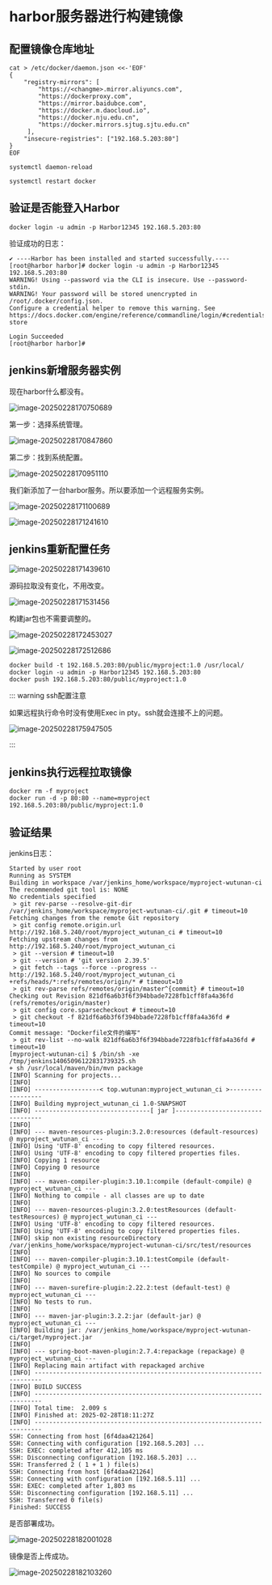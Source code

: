 # harbor服务器进行构建镜像



## 配置镜像仓库地址

```shell
cat > /etc/docker/daemon.json <<-'EOF'
{
    "registry-mirrors": [
        "https://<changme>.mirror.aliyuncs.com",
        "https://dockerproxy.com",
        "https://mirror.baidubce.com",
        "https://docker.m.daocloud.io",
        "https://docker.nju.edu.cn",
        "https://docker.mirrors.sjtug.sjtu.edu.cn"
     ],
    "insecure-registries": ["192.168.5.203:80"]
}
EOF
```



```shell
systemctl daemon-reload
```



```shell
systemctl restart docker
```

## 验证是否能登入Harbor

```shell
docker login -u admin -p Harbor12345 192.168.5.203:80
```

验证成功的日志：

```shell
✔ ----Harbor has been installed and started successfully.----
[root@harbor harbor]# docker login -u admin -p Harbor12345 192.168.5.203:80
WARNING! Using --password via the CLI is insecure. Use --password-stdin.
WARNING! Your password will be stored unencrypted in /root/.docker/config.json.
Configure a credential helper to remove this warning. See
https://docs.docker.com/engine/reference/commandline/login/#credentials-store

Login Succeeded
[root@harbor harbor]# 

```





## jenkins新增服务器实例

现在harbor什么都没有。

![image-20250228170750689](demo15_2025_02_28.assets/image-20250228170750689.png)





第一步：选择系统管理。

![image-20250228170847860](demo15_2025_02_28.assets/image-20250228170847860.png)





第二步：找到系统配置。

![image-20250228170951110](demo15_2025_02_28.assets/image-20250228170951110.png)





我们新添加了一台harbor服务。所以要添加一个远程服务实例。

![image-20250228171100689](demo15_2025_02_28.assets/image-20250228171100689.png)







![image-20250228171241610](demo15_2025_02_28.assets/image-20250228171241610.png)



## jenkins重新配置任务





![image-20250228171439610](demo15_2025_02_28.assets/image-20250228171439610.png)



源码拉取没有变化，不用改变。





![image-20250228171531456](demo15_2025_02_28.assets/image-20250228171531456.png)



构建jar包也不需要调整的。



![image-20250228172453027](demo15_2025_02_28.assets/image-20250228172453027.png)





![image-20250228172512686](demo15_2025_02_28.assets/image-20250228172512686.png)

```shell
docker build -t 192.168.5.203:80/public/myproject:1.0 /usr/local/
docker login -u admin -p Harbor12345 192.168.5.203:80
docker push 192.168.5.203:80/public/myproject:1.0
```



::: warning ssh配置注意

如果远程执行命令时没有使用Exec in pty。ssh就会连接不上的问题。

![image-20250228175947505](demo15_2025_02_28.assets/image-20250228175947505.png)

:::



## jenkins执行远程拉取镜像

```shell
docker rm -f myproject
docker run -d -p 80:80 --name=myproject 192.168.5.203:80/public/myproject:1.0
```





## 验证结果

jenkins日志：

```
Started by user root
Running as SYSTEM
Building in workspace /var/jenkins_home/workspace/myproject-wutunan-ci
The recommended git tool is: NONE
No credentials specified
 > git rev-parse --resolve-git-dir /var/jenkins_home/workspace/myproject-wutunan-ci/.git # timeout=10
Fetching changes from the remote Git repository
 > git config remote.origin.url http://192.168.5.240/root/myproject_wutunan_ci # timeout=10
Fetching upstream changes from http://192.168.5.240/root/myproject_wutunan_ci
 > git --version # timeout=10
 > git --version # 'git version 2.39.5'
 > git fetch --tags --force --progress -- http://192.168.5.240/root/myproject_wutunan_ci +refs/heads/*:refs/remotes/origin/* # timeout=10
 > git rev-parse refs/remotes/origin/master^{commit} # timeout=10
Checking out Revision 821df6a6b3f6f394bbade7228fb1cff8fa4a36fd (refs/remotes/origin/master)
 > git config core.sparsecheckout # timeout=10
 > git checkout -f 821df6a6b3f6f394bbade7228fb1cff8fa4a36fd # timeout=10
Commit message: "Dockerfile文件的编写"
 > git rev-list --no-walk 821df6a6b3f6f394bbade7228fb1cff8fa4a36fd # timeout=10
[myproject-wutunan-ci] $ /bin/sh -xe /tmp/jenkins14065096122831739325.sh
+ sh /usr/local/maven/bin/mvn package
[INFO] Scanning for projects...
[INFO] 
[INFO] ------------------< top.wutunan:myproject_wutunan_ci >------------------
[INFO] Building myproject_wutunan_ci 1.0-SNAPSHOT
[INFO] --------------------------------[ jar ]---------------------------------
[INFO] 
[INFO] --- maven-resources-plugin:3.2.0:resources (default-resources) @ myproject_wutunan_ci ---
[INFO] Using 'UTF-8' encoding to copy filtered resources.
[INFO] Using 'UTF-8' encoding to copy filtered properties files.
[INFO] Copying 1 resource
[INFO] Copying 0 resource
[INFO] 
[INFO] --- maven-compiler-plugin:3.10.1:compile (default-compile) @ myproject_wutunan_ci ---
[INFO] Nothing to compile - all classes are up to date
[INFO] 
[INFO] --- maven-resources-plugin:3.2.0:testResources (default-testResources) @ myproject_wutunan_ci ---
[INFO] Using 'UTF-8' encoding to copy filtered resources.
[INFO] Using 'UTF-8' encoding to copy filtered properties files.
[INFO] skip non existing resourceDirectory /var/jenkins_home/workspace/myproject-wutunan-ci/src/test/resources
[INFO] 
[INFO] --- maven-compiler-plugin:3.10.1:testCompile (default-testCompile) @ myproject_wutunan_ci ---
[INFO] No sources to compile
[INFO] 
[INFO] --- maven-surefire-plugin:2.22.2:test (default-test) @ myproject_wutunan_ci ---
[INFO] No tests to run.
[INFO] 
[INFO] --- maven-jar-plugin:3.2.2:jar (default-jar) @ myproject_wutunan_ci ---
[INFO] Building jar: /var/jenkins_home/workspace/myproject-wutunan-ci/target/myproject.jar
[INFO] 
[INFO] --- spring-boot-maven-plugin:2.7.4:repackage (repackage) @ myproject_wutunan_ci ---
[INFO] Replacing main artifact with repackaged archive
[INFO] ------------------------------------------------------------------------
[INFO] BUILD SUCCESS
[INFO] ------------------------------------------------------------------------
[INFO] Total time:  2.009 s
[INFO] Finished at: 2025-02-28T18:11:27Z
[INFO] ------------------------------------------------------------------------
SSH: Connecting from host [6f4daa421264]
SSH: Connecting with configuration [192.168.5.203] ...
SSH: EXEC: completed after 412,105 ms
SSH: Disconnecting configuration [192.168.5.203] ...
SSH: Transferred 2 ( 1 + 1 ) file(s)
SSH: Connecting from host [6f4daa421264]
SSH: Connecting with configuration [192.168.5.11] ...
SSH: EXEC: completed after 1,803 ms
SSH: Disconnecting configuration [192.168.5.11] ...
SSH: Transferred 0 file(s)
Finished: SUCCESS
```

是否部署成功。

![image-20250228182001028](demo15_2025_02_28.assets/image-20250228182001028.png)

镜像是否上传成功。

![image-20250228182103260](demo15_2025_02_28.assets/image-20250228182103260.png)







